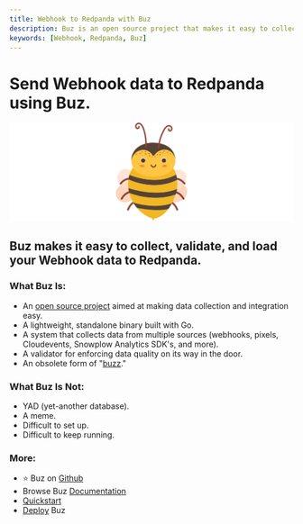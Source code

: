 ```yaml
---
title: Webhook to Redpanda with Buz
description: Buz is an open source project that makes it easy to collect, validate, and load Webhook data to Redpanda.
keywords: [Webhook, Redpanda, Buz]
---
```


# Send Webhook data to Redpanda using Buz.

![buzz](../../../static/img/buzz.png)


## Buz makes it easy to collect, validate, and load your Webhook data to Redpanda.


### What Buz Is:

- An [open source project](https://github.com/silverton-io/buz) aimed at making data collection and integration easy.
- A lightweight, standalone binary built with Go.
- A system that collects data from multiple sources (webhooks, pixels, Cloudevents, Snowplow Analytics SDK's, and more).
- A validator for enforcing data quality on its way in the door.
- An obsolete form of "[buzz](https://www.merriam-webster.com/dictionary/buzz)."


### What Buz Is Not:

- YAD (yet-another database).
- A meme.
- Difficult to set up.
- Difficult to keep running.


### More:
- ⭐ Buz on [Github](https://github.com/silverton-io/buz)
- Browse Buz [Documentation](/)
- [Quickstart](/examples/quickstart)
- [Deploy](category/deploying-buz) Buz
